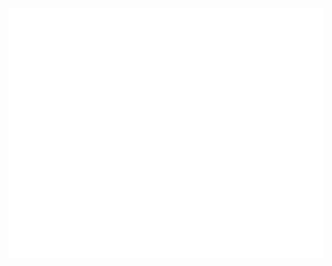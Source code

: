 <div align="center">
	<br>
	<a href="https://www.linkedin.com/in/jimmyhedstrom">
		<img src="main.svg" width="800" height="400">
	</a>
	<br>
</div>

